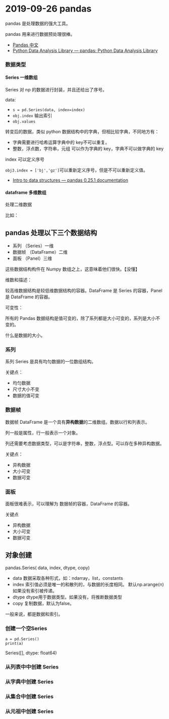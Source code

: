 # 2019-09-26 pandas

pandas 是处理数据的强大工具。

pandas 用来进行数据预处理很棒。

- [Pandas 中文](https://www.pypandas.cn/)
- [Python Data Analysis Library — pandas: Python Data Analysis Library](https://pandas.pydata.org/)

### 数据类型

#### Series 一维数组

Series 对 np 的数据进行封装，并且还给出了序号。

data:

- `s = pd.Series(data, index=index)`
- `obj.index` 输出索引
- `obj.values`

转变后的数据，类似 python 数据结构中的字典，但相比较字典，不同地方有：

- 字典需要进行哈希运算字典中的 key不可以重复。
- 整数，浮点数，字符串，元组 可以作为字典的 key，字典不可以做字典的 key

index 可以定义序号

`obj3.index = ['bj','gz']`可以重新定义序号，但是不可以重新定义值。

- [Intro to data structures — pandas 0.25.1 documentation](https://pandas.pydata.org/pandas-docs/stable/getting_started/dsintro.html#series)

#### dataframe 多维数组

处理二维数据

比如：

## pandas 处理以下三个数据结构

- 系列 （Series）一维
- 数据帧 （DataFrame）二维
- 面板 （Panel）三维

这些数据结构构件在 Numpy 数组之上，这意味着他们很快。【没懂】

维数和描述：

较高维数据结构是较低维数据结构的容器。DataFrame 是 Series 的容器，Panel 是 DataFrame 的容器。

可变性：

所有的 Pandas 数据结构是值可变的，除了系列都是大小可变的，系列是大小不变的。

什么是数据的大小。

### 系列

系列 Series 是具有均匀数据的一位数组结构。

关键点：

- 均匀数据
- 尺寸大小不变
- 数据的值可变


### 数据帧

数据帧 DataFrame 是一个具有**异构数据**的二维数组。数据以行和列表示。

列一般是属性，行一般表示一个对象。

列还需要考虑数据类型，可以是字符串，整数，浮点型。可以存在多种异构数据。

关键点：

- 异构数据
- 大小可变
- 数据可变

### 面板

面板很难表示，可以理解为 数据帧的容器，DataFrame 的容器。

关键点

- 异构数据
- 大小可变
- 数据可变


## 对象创建

pandas.Series( data, index, dtype, copy)

- data 数据采取各种形式，如：ndarray，list，constants
- index 索引值必须是唯一的和散列的，与数据的长度相同。 默认np.arange(n)如果没有索引被传递。
- dtype dtype用于数据类型。如果没有，将推断数据类型
- copy 复制数据，默认为false。

一般来说，都是数据和索引。

### 创建一个空Series

```
a = pd.Series()
print(a)
```
Series([], dtype: float64)

### 从列表中中创建 Series

### 从字典中创建 Series

### 从集合中创建 Series

### 从元祖中创建 Series




